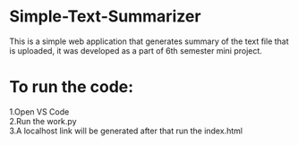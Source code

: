 # Simple-Text-Summarizer

This is a simple web application that generates summary of the text file that is uploaded, it was developed as a part of 6th semester mini project.

# To run the code:
1.Open VS Code<br>
2.Run the work.py<br>
3.A localhost link will be  generated after that run the index.html<br>
